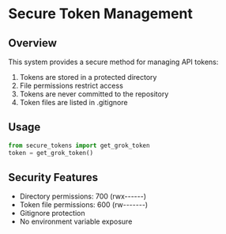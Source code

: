 # Secure Token Management

## Overview
This system provides a secure method for managing API tokens:
1. Tokens are stored in a protected directory
2. File permissions restrict access
3. Tokens are never committed to the repository
4. Token files are listed in .gitignore

## Usage
```python
from secure_tokens import get_grok_token
token = get_grok_token()
```

## Security Features
- Directory permissions: 700 (rwx------)
- Token file permissions: 600 (rw-------)
- Gitignore protection
- No environment variable exposure

